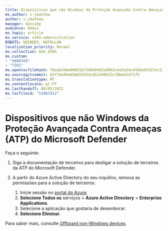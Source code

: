 ```yaml
---
title: Dispositivos que não Windows da Proteção Avançada Contra Ameaças (ATP) do Microsoft Defender
ms.author: v-jmathew
author: v-jmathew
manager: dansimp
audience: Admin
ms.topic: article
ms.service: o365-administration
ROBOTS: NOINDEX, NOFOLLOW
localization_priority: Normal
ms.collection: Adm_O365
ms.custom:
- "9000760"
- "7391"
ms.openlocfilehash: fbaab348e06691b73db68492a0083c4a5a54c4504e03d27ec53f2a9f5047266d
ms.sourcegitcommit: b5f7da89a650d2915dc652449623c78be6247175
ms.translationtype: MT
ms.contentlocale: pt-PT
ms.lasthandoff: 08/05/2021
ms.locfileid: "53967812"
---
```

# <a name="offboard-non-windows-devices-from-microsoft-defender-advanced-threat-protection-atp"></a>Dispositivos que não Windows da Proteção Avançada Contra Ameaças (ATP) do Microsoft Defender

Faça o seguinte:

1. Siga a documentação de terceiros para desligar a solução de terceiros da ATP do Microsoft Defender.
2. A partir do Azure Active Directory do seu inquilino, remova as permissões para a solução de terceiros:

    1. Inicie sessão no [portal do Azure](https://go.microsoft.com/fwlink/?linkid=2125612).
    1. **Selecione Todos os** serviços  >  **Azure Active Directory**  >  **Enterprise Applications**.
    1. Selecione a aplicação que gostaria de desemborar.
    1. **Selecione Eliminar**.

Para saber mais, consulte [Offboard non-Windows devices](https://go.microsoft.com/fwlink/?linkid=2143630).
